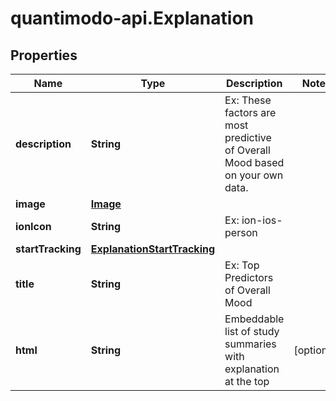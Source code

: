 # quantimodo-api.Explanation

## Properties
Name | Type | Description | Notes
------------ | ------------- | ------------- | -------------
**description** | **String** | Ex: These factors are most predictive of Overall Mood based on your own data. | 
**image** | [**Image**](Image.md) |  | 
**ionIcon** | **String** | Ex: ion-ios-person | 
**startTracking** | [**ExplanationStartTracking**](ExplanationStartTracking.md) |  | 
**title** | **String** | Ex: Top Predictors of Overall Mood | 
**html** | **String** | Embeddable list of study summaries with explanation at the top | [optional] 


